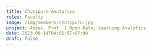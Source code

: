 ```yaml
---
title: Chutiporn Anutariya
roles: Faculty
image: /img/members/chutiporn.jpg
project: Assoc. Prof. | Open Data, Learning Analytics
date: 2023-06-14T04:01:57+07:00
draft: false
---
```



